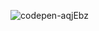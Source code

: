 ![codepen-aqjEbz](https://github.com/JMBoulos12/animejs/assets/65892342/f6a677ef-39f8-42c3-b22b-d1866274c18d)
